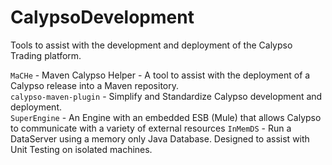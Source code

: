 CalypsoDevelopment
============================

Tools to assist with the development and deployment of the Calypso Trading platform.

`MaCHe` - Maven Calypso Helper - A tool to assist with the deployment of a Calypso release into a Maven repository.  
`calypso-maven-plugin` - Simplify and Standardize Calypso development and deployment.  
`SuperEngine` - An Engine with an embedded ESB (Mule) that allows Calypso to communicate with a variety of external resources
`InMemDS` - Run a DataServer using a memory only Java Database. Designed to assist with Unit Testing on isolated machines.

